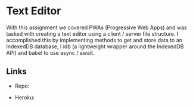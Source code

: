 # Text Editor

With this assignment we covered PWAs (Progressive Web Apps) and was tasked with creating a text editor using a client / server file structure. I accomplished this by implementing methods to get and store data to an IndexedDB database, I idb (a lightweight wrapper around the IndexedDB API) and babel to use async / await.

## Links

- Repo:

- Heroku:
